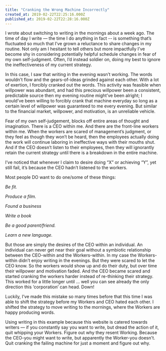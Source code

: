 ```yaml
---
title: "Cranking the Wrong Machine Incorrectly"
created_at: 2019-02-22T22:25:16.000Z
published_at: 2019-02-22T22:28:16.000Z
---
```

I wrote about switching to writing in the mornings about a week ago. The time of day I write — the time I do anything in fact -- is something that’s fluctuated so much that I’ve grown a reluctance to share changes in my routine. Not only am I hesitant to tell others but more impactfully I’ve become shy in considering potentially helpful schedule changes in fear of my own self-judgment. Often, I’d instead soldier on, doing my best to ignore the ineffectiveness of my current strategy. 

In this case, I saw that writing in the evening wasn’t working. The words wouldn’t flow and the gears-of-ideas grinded against each other. With a lot of exertion, I forcibly cranked out the words. This activity was feasible when willpower was abundant, and had this precious willpower been a consistent, predictable source then my evening routine might’ve been alright; I would’ve been willing to forcibly crank that machine everyday so long as a certain level of willpower was guaranteed to me every evening. But similar to the financial market, willpower, and motivation, is an unreliable vehicle.

Fear of my own self-judgement, blocks off entire areas of thought and imagination. There is a CEO within me. And there are the front-line workers within me. When the workers are scared of management’s judgment, or they feel as though they won’t be heard, then the employees actually doing the work will continue laboring in ineffective ways with their mouths shut. And if the CEO doesn’t listen to their employees, then they will ignorantly retain the current strategy until there is a breakdown in the entire machine.

I’ve noticed that whenever I claim to desire doing “X” or achieving “Y”, yet still fail, it’s because the CEO hadn’t listened to the workers.

Most people DO want to do one/some of these things:

_Be fit._

_Produce a film._

_Found a business_

_Write a book_

_Be a good parent/friend._

_Learn a new language._

But those are simply the desires of the CEO within an individual. An individual can never get near their goal without a symbiotic relationship between the CEO-within and the Workers-within. In my case the Workers-within didn’t enjoy writing in the evenings. But they were scared to let the CEO know. So the workers would show up and do their duty, but over time their willpower and motivation faded. And the CEO became scared and started cranking the workers harder instead of re-thinking their strategy. This worked for a little longer until … well you can see already the only direction this ‘corporation’ can head. Down!

Luckily, I’ve made this mistake so many times before that this time I was able to shift the strategy before my Workers and CEO hated each other. I shifted the strategy to move writing to the mornings, where the Workers are happy producing words.

Using writing in this example because this website is catered towards writers — if you constantly say you want to write, but dread the action of it, quit whipping your Workers. Figure out why they resent Working. Because the CEO-you might want to write, but apparently the Worker-you doesn't. Quit cranking the failing machine for just a moment and figure out why.
